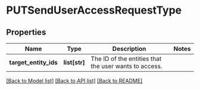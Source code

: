 # PUTSendUserAccessRequestType

## Properties
Name | Type | Description | Notes
------------ | ------------- | ------------- | -------------
**target_entity_ids** | **list[str]** | The ID of the entities that the user wants to access.  | 

[[Back to Model list]](../README.md#documentation-for-models) [[Back to API list]](../README.md#documentation-for-api-endpoints) [[Back to README]](../README.md)

